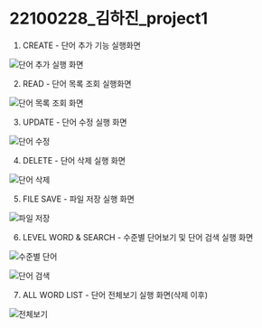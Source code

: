 # 22100228_김하진_project1

1. CREATE - 단어 추가 기능 실행화면
   
![단어 추가 실행 화면](https://github.com/majink/project1_sp/assets/103707710/c09a490c-e44e-4959-b318-2b12dedfbf1f)

2. READ - 단어 목록 조회 실행화면

![단어 목록 조회 화면](https://github.com/majink/project1_sp/assets/103707710/05658090-d051-4b70-a95d-bf3cf9cc40fa)

3. UPDATE - 단어 수정 실행 화면

![단어 수정](https://github.com/majink/project1_sp/assets/103707710/6a60cc19-06a4-440f-ab8c-81404977b52c)

4. DELETE - 단어 삭제 실행 화면

![단어 삭제](https://github.com/majink/project1_sp/assets/103707710/33821397-10c3-4812-bfff-3f20e602eb0d)

5. FILE SAVE - 파일 저장 실행 화면

![파일 저장](https://github.com/majink/project1_sp/assets/103707710/acab008a-d5a4-4d45-89f4-d71af4f0136b)

6. LEVEL WORD & SEARCH - 수준별 단어보기 및 단어 검색 실행 화면 

![수준별 단어](https://github.com/majink/project1_sp/assets/103707710/308716d5-65e6-442f-bd34-c90cffa713df)

![단어 검색](https://github.com/majink/project1_sp/assets/103707710/d2d92bf1-41f5-4af5-a817-f8758d4a989e)

7. ALL WORD LIST - 단어 전체보기 실행 화면(삭제 이후) 

![전체보기](https://github.com/majink/project1_sp/assets/103707710/d43eefd1-1b95-4472-ba2f-b324f24bcc25)


